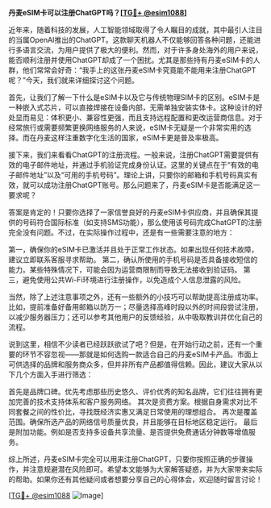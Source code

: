 **丹麦eSIM卡可以注册ChatGPT吗？[[TG💪+ @esim1088](https://t.me/s/esim1088)]**

近年来，随着科技的发展，人工智能领域取得了令人瞩目的成就，其中最引人注目的当属OpenAI推出的ChatGPT。这款聊天机器人不仅能够回答各种问题，还能进行多语言交流，为用户提供了极大的便利。然而，对于许多身处海外的用户来说，能否顺利注册并使用ChatGPT却成了一个困扰。尤其是那些持有丹麦eSIM卡的人群，他们常常会好奇：“我手上的这张丹麦eSIM卡究竟能不能用来注册ChatGPT呢？”今天，我们就来详细探讨这个问题。

首先，让我们了解一下什么是eSIM卡以及它与传统物理SIM卡的区别。eSIM卡是一种嵌入式芯片，可以直接焊接在设备内部，无需单独安装实体卡。这种设计的好处显而易见：体积更小、兼容性更强，而且支持远程配置和更改运营商信息。对于经常旅行或需要频繁更换网络服务的人来说，eSIM卡无疑是一个非常实用的选择。而在丹麦这样注重数字化生活的国家，eSIM卡更是普及率极高。

接下来，我们来看看ChatGPT的注册流程。一般来说，注册ChatGPT需要提供有效的电子邮件地址，并通过手机验证完成身份认证。这里的关键点在于“有效的电子邮件地址”以及“可用的手机号码”。理论上讲，只要你的邮箱和手机号码真实有效，就可以成功注册ChatGPT账号。那么问题来了，丹麦eSIM卡是否能满足这一要求呢？

答案是肯定的！只要你选择了一家信誉良好的丹麦eSIM卡供应商，并且确保其提供的号码符合国际标准（如支持SMS功能），那么使用该号码完成ChatGPT的注册完全没有问题。不过，在实际操作过程中，还是有一些需要注意的地方：

第一，确保你的eSIM卡已激活并且处于正常工作状态。如果出现任何技术故障，建议立即联系客服寻求帮助。
第二，确认所使用的手机号码是否具备接收短信的能力。某些特殊情况下，可能会因为运营商限制而导致无法接收到验证码。
第三，避免使用公共Wi-Fi环境进行注册操作，以免造成个人信息泄露的风险。

当然，除了上述注意事项之外，还有一些额外的小技巧可以帮助提高注册成功率。比如，提前准备好备用邮箱以防万一；尽量选择高峰时段以外的时间段尝试注册，以减少服务器压力；还可以参考其他用户的反馈经验，从中吸取教训并优化自己的流程。

说到这里，相信不少读者已经跃跃欲试了吧？但是，在开始行动之前，还有一个重要的环节不容忽视——那就是如何选购一款适合自己的丹麦eSIM卡产品。市面上可供选择的品牌和服务商众多，但并非所有产品都值得信赖。因此，建议大家从以下几个方面入手进行筛选：

首先是品牌口碑。优先考虑那些历史悠久、评价优秀的知名品牌，它们往往拥有更加完善的技术支持体系和客户服务网络。
其次是资费方案。根据自身需求对比不同套餐之间的性价比，寻找既经济实惠又满足日常使用的理想组合。
再次是覆盖范围。确保所选产品的网络信号质量优良，并且能够在目标地区稳定运行。
最后是附加功能。例如是否支持多设备共享流量、是否提供免费通话分钟数等增值服务。

综上所述，丹麦eSIM卡完全可以用来注册ChatGPT，只要你按照正确的步骤操作，并注意规避潜在风险即可。希望本文能够为大家解答疑惑，并为大家带来实际的帮助。如果你还有其他疑问或者想要分享自己的心得体会，欢迎随时留言讨论！

[[TG💪+ @esim1088](https://t.me/s/esim1088) ![Image](https://i.postimg.cc/4NQfJmqS/Snipaste-2025-05-13-00-14-12.png)]